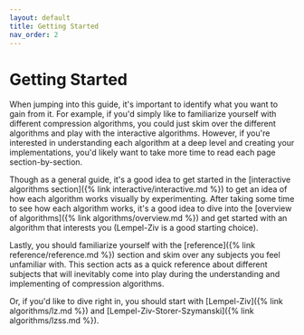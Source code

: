 ```yaml
---
layout: default
title: Getting Started
nav_order: 2
---
```


# Getting Started

When jumping into this guide, it's important to identify what you want to gain from it. For example, if you'd simply like to familiarize yourself with different compression algorithms, you could just skim over the different algorithms and play with the interactive algorithms. However, if you're interested in understanding each algorithm at a deep level and creating your implementations, you'd likely want to take more time to read each page section-by-section.

Though as a general guide, it's a good idea to get started in the [interactive algorithms section]({% link interactive/interactive.md %}) to get an idea of how each algorithm works visually by experimenting. After taking some time to see how each algorithm works, it's a good idea to dive into the [overview of algorithms]({% link algorithms/overview.md %}) and get started with an algorithm that interests you (Lempel-Ziv is a good starting choice).

Lastly, you should familiarize yourself with the [reference]({% link reference/reference.md %}) section and skim over any subjects you feel unfamiliar with. This section acts as a quick reference about different subjects that will inevitably come into play during the understanding and implementing of compression algorithms.

Or, if you'd like to dive right in, you should start with [Lempel-Ziv]({% link algorithms/lz.md %}) and [Lempel-Ziv-Storer-Szymanski]({% link algorithms/lzss.md %}).
